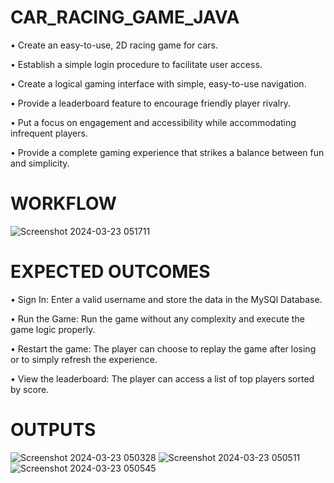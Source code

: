 # CAR_RACING_GAME_JAVA
  •	Create an easy-to-use, 2D racing game for cars.
  
  •	Establish a simple login procedure to facilitate user access.
  
  •	Create a logical gaming interface with simple, easy-to-use navigation.
  
  •	Provide a leaderboard feature to encourage friendly player rivalry.
  
  •	Put a focus on engagement and accessibility while accommodating infrequent players.
  
  •	Provide a complete gaming experience that strikes a balance between fun and simplicity.
  # WORKFLOW
  ![Screenshot 2024-03-23 051711](https://github.com/sohamritmondal/Car_Racing_Game_JAVA/assets/139004268/04e03508-f8fc-4532-aa52-88c95e73507a)
# EXPECTED OUTCOMES
  •	Sign In: Enter a valid username and store the data in the MySQl Database.
  
  •	Run the Game: Run the game without any complexity and execute the game logic properly. 
  
  •	Restart the game: The player can choose to replay the game after losing or to simply refresh the experience.
  
  •	View the leaderboard: The player can access a list of top players sorted by score.
  # OUTPUTS
![Screenshot 2024-03-23 050328](https://github.com/sohamritmondal/Car_Racing_Game_JAVA/assets/139004268/70e7afce-608b-4acd-a94f-48a10e21ba40)
![Screenshot 2024-03-23 050511](https://github.com/sohamritmondal/Car_Racing_Game_JAVA/assets/139004268/919a30df-4a3d-4fdc-8244-4b759d129767)
![Screenshot 2024-03-23 050545](https://github.com/sohamritmondal/Car_Racing_Game_JAVA/assets/139004268/19cd43e7-5d88-4370-a14e-4640a89bcf24)

